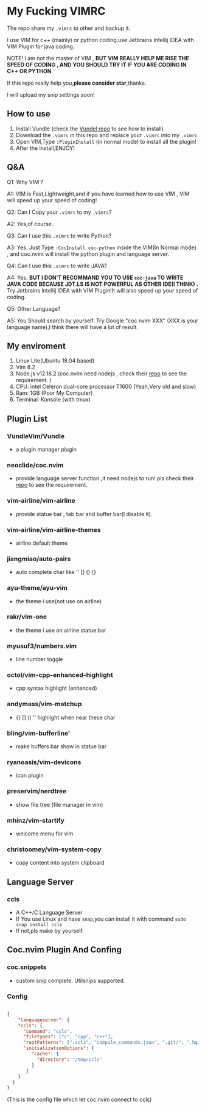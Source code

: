 # My Fucking VIMRC 

The repo share my ``.vimrc`` to other and backup it.

I use VIM for c++ (mainly) or python coding,use Jetbrains Intellij IDEA with VIM Plugin for java coding.

NOTE! I am not the master of VIM , **BUT VIM REALLY HELP ME RISE THE SPEED OF CODING , AND YOU SHOULD TRY IT IF YOU ARE CODING IN C++ OR PYTHON**

If this repo really help you,**please consider star**,thanks.

I will upload my snip settings soon!

## How to use
1. Install Vundle (check the [Vundel repo](https://github.com/VundleVim/Vundle) to see how to install)
2. Download the ``.vimrc`` in this repo and replace your ``.vimrc`` into my ``.vimrc``
3. Open VIM,Type ``:PluginInstall`` (in normal mode) to install all the plugin!
4. After the install,ENJOY!

## Q&A

Q1: Why VIM ?

A1: VIM is Fast,Lightweight,and if you have learned how to use VIM , VIM will speed up your speed of coding!

Q2: Can I Copy your ``.vimrc`` to my ``.vimrc``?

A2: Yes,of course.

Q3: Can I use this ``.vimrc`` to write Python?

A3: Yes. Just Type ``:CocInstall coc-python`` inside the VIM(In Normal mode) , and coc.nvim will install the python plugin and language server.

Q4: Can I use this ``.vimrc`` to write JAVA?

A4: Yes. **BUT I DON'T RECOMMAND YOU TO USE ``coc-java`` TO WRITE JAVA CODE BECAUSE JDT.LS IS NOT POWERFUL AS OTHER IDE(I THINK) .** Try Jetbrains Intellij IDEA with VIM Plugin!It will also speed up your speed of coding.

Q5: Other Language?

A5: You Should search by yourself. Try Google "coc.nvim XXX" (XXX is your language name),I think there will have a lot of result.

## My enviroment

1. Linux Lite(Ubuntu 18.04 based)
2. Vim 8.2
3. Node.js v12.18.2 (coc.nvim need nodejs , check  their [repo](https://github.com/neoclide/coc.nvim)  to see the requirement. )
4. CPU: intel  Celeron  dual-core processor T1600 (Yeah,Very old and slow)
5. Ram: 1GB (Poor My Computer)
6. Terminal: Konsole (with tmux)


## Plugin List
### VundleVim/Vundle
- a plugin manager plugin 
### neoclide/coc.nvim
- provide language server function ,it need nodejs to run! pls check their [repo](https://github.com/neoclide/coc.nvim ) to see the requirement.
### vim-airline/vim-airline
- provide statue bar , tab bar and buffer bar(I disable it).
### vim-airline/vim-airline-themes
- airline default theme
### jiangmiao/auto-pairs
- auto complete char like '' [] () {} 
### ayu-theme/ayu-vim
- the theme i use(not use on airline)
### rakr/vim-one
- the theme i use on airline statue bar
### myusuf3/numbers.vim
- line number toggle
### octol/vim-cpp-enhanced-highlight
- cpp syntax highlight (enhanced)
### andymass/vim-matchup
- {} [] () '' highlight when near these char
### bling/vim-bufferline'
- make buffers bar show in statue bar
### ryanoasis/vim-devicons
- icon plugin
### preservim/nerdtree
- show file tree (file manager in vim)
### mhinz/vim-startify
- welcome menu for vim
### christoomey/vim-system-copy
- copy content into system clipboard


## Language Server
### ccls
- A C++/C Language Server
- If You use Linux and have ``snap``,you can install it with command ``sudo snap install ccls `` 
- If not,pls make by yourself.


## Coc.nvim Plugin And Confing 

### coc.snippets
- custom snip complete. Utilsnips supported.

### Config
```json

{
	"languageserver": {
    "ccls": {
      "command": "ccls",
      "filetypes": ["c", "cpp", "c++"],
      "rootPatterns": [".ccls", "compile_commands.json", ".git/", ".hg/"],
      "initializationOptions": {
         "cache": {
           "directory": "/tmp/ccls"
         }
       }
    }
  }
}

```
(This is the config file which let coc.nvim connect to ccls)
